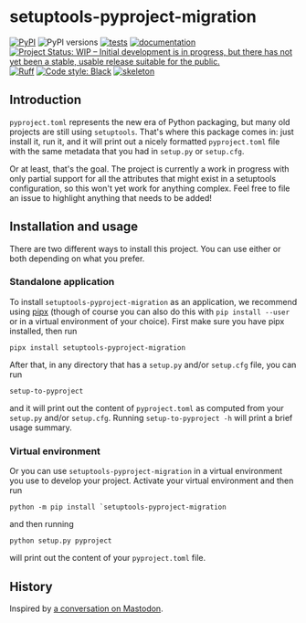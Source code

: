 # setuptools-pyproject-migration

<!-- markdownlint-disable MD013 -->
[![PyPI](https://img.shields.io/pypi/v/setuptools-pyproject-migration.svg)](https://pypi.org/project/setuptools-pyproject-migration)
![PyPI versions](https://img.shields.io/pypi/pyversions/setuptools-pyproject-migration.svg)
[![tests](https://github.com/diazona/setuptools-pyproject-migration/workflows/tests/badge.svg)](https://github.com/diazona/setuptools-pyproject-migration/actions?query=workflow%3A%22tests%22)
[![documentation](https://readthedocs.org/projects/setuptools-pyproject-migration/badge/?version=latest)](https://setuptools-pyproject-migration.readthedocs.io/en/latest/?badge=latest)
[![Project Status: WIP – Initial development is in progress, but there has not yet been a stable, usable release suitable for the public.](https://www.repostatus.org/badges/latest/wip.svg)](https://www.repostatus.org/#wip)
[![Ruff](https://img.shields.io/endpoint?url=https://raw.githubusercontent.com/charliermarsh/ruff/main/assets/badge/v2.json)](https://github.com/astral-sh/ruff)
[![Code style: Black](https://img.shields.io/badge/code%20style-black-000000.svg)](https://github.com/psf/black)
[![skeleton](https://img.shields.io/badge/skeleton-2023-informational)](https://blog.jaraco.com/skeleton)
<!-- markdownlint-enable MD013 -->

## Introduction

`pyproject.toml` represents the new era of Python packaging, but many old
projects are still using `setuptools`. That's where this package comes in: just
install it, run it, and it will print out a nicely formatted `pyproject.toml`
file with the same metadata that you had in `setup.py` or `setup.cfg`.

Or at least, that's the goal. The project is currently a work in progress with
only partial support for all the attributes that might exist in a setuptools
configuration, so this won't yet work for anything complex. Feel free to file
an issue to highlight anything that needs to be added!

## Installation and usage

There are two different ways to install this project. You can use either or both
depending on what you prefer.

### Standalone application

To install `setuptools-pyproject-migration` as an application, we recommend
using [pipx](https://pypa.github.io/pipx/) (though of course you can also do
this with `pip install --user` or in a virtual environment of your choice).
First make sure you have pipx installed, then run

```console
pipx install setuptools-pyproject-migration
```

After that, in any directory that has a `setup.py` and/or `setup.cfg` file, you
can run

```console
setup-to-pyproject
```

and it will print out the content of `pyproject.toml` as computed from your
`setup.py` and/or `setup.cfg`. Running `setup-to-pyproject -h` will print
a brief usage summary.

### Virtual environment

Or you can use `setuptools-pyproject-migration` in a virtual environment you use
to develop your project. Activate your virtual environment and then run

```console
python -m pip install `setuptools-pyproject-migration
```

and then running

```console
python setup.py pyproject
```

will print out the content of your `pyproject.toml` file.

## History

Inspired by [a conversation on Mastodon](https://mastodon.longlandclan.id.au/@stuartl/110518282805008552).
